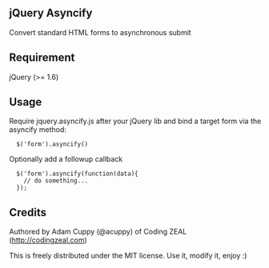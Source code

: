 ## jQuery Asyncify

Convert standard HTML forms to asynchronous submit

## Requirement

jQuery (>= 1.6)

## Usage

Require jquery.asyncify.js after your jQuery lib and bind a target form
via the asyncify method:

```
  $('form').asyncify()
```

Optionally add a followup callback

```
  $('form').asyncify(function(data){
    // do something...
  });
```
## Credits

Authored by Adam Cuppy (@acuppy) of Coding ZEAL (http://codingzeal.com)

This is freely distributed under the MIT license.  Use it, modify it,
enjoy :)
